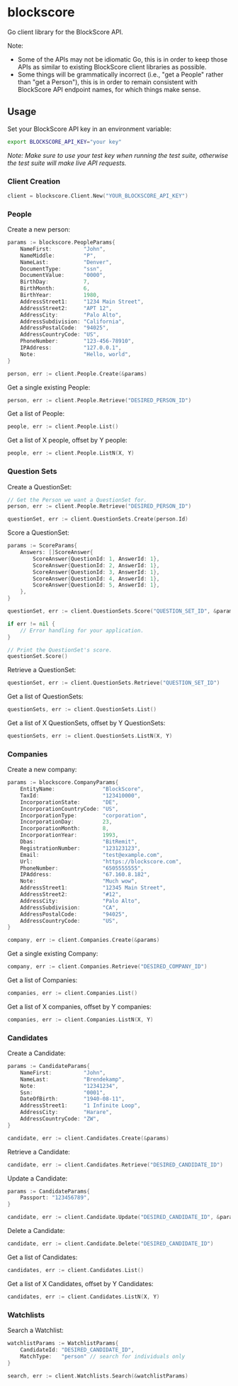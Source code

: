 # blockscore
Go client library for the BlockScore API.

Note:
* Some of the APIs may not be idiomatic Go, this is in order to keep those APIs as similar to existing BlockScore client libraries as possible.
* Some things will be grammatically incorrect (i.e., "get a People" rather than "get a Person"), this is in order to remain consistent with BlockScore API endpoint names, for which things make sense.

## Usage

Set your BlockScore API key in an environment variable:

```bash
export BLOCKSCORE_API_KEY="your key"
```

*Note: Make sure to use your test key when running the test suite, otherwise the test suite will make live API requests.*

### Client Creation

```go
client = blockscore.Client.New("YOUR_BLOCKSCORE_API_KEY")
```

### People

Create a new person:

```go
params := blockscore.PeopleParams{
    NameFirst:          "John",
    NameMiddle:         "P",
    NameLast:           "Denver",
    DocumentType:       "ssn",
    DocumentValue:      "0000",
    BirthDay:           7,
    BirthMonth:         6,
    BirthYear:          1980,
    AddressStreet1:     "1234 Main Street",
    AddressStreet2:     "APT 12",
    AddressCity:        "Palo Alto",
    AddressSubdivision: "California",
    AddressPostalCode:  "94025",
    AddressCountryCode: "US",
    PhoneNumber:        "123-456-78910",
    IPAddress:          "127.0.0.1",
    Note:               "Hello, world",
}

person, err := client.People.Create(&params)
```

Get a single existing People:

```go
person, err := client.People.Retrieve("DESIRED_PERSON_ID")
```

Get a list of People:

```go
people, err := client.People.List()
```

Get a list of X people, offset by Y people:

```go
people, err := client.People.ListN(X, Y)
```

### Question Sets

Create a QuestionSet:

```go
// Get the Person we want a QuestionSet for.
person, err := client.People.Retrieve("DESIRED_PERSON_ID")

questionSet, err := client.QuestionSets.Create(person.Id)
```

Score a QuestionSet:

```go
params := ScoreParams{
    Answers: []ScoreAnswer{
        ScoreAnswer{QuestionId: 1, AnswerId: 1},
        ScoreAnswer{QuestionId: 2, AnswerId: 1},
        ScoreAnswer{QuestionId: 3, AnswerId: 1},
        ScoreAnswer{QuestionId: 4, AnswerId: 1},
        ScoreAnswer{QuestionId: 5, AnswerId: 1},
    },
}

questionSet, err := client.QuestionSets.Score("QUESTION_SET_ID", &params)

if err != nil {
    // Error handling for your application.
}

// Print the QuestionSet's score.
questionSet.Score()
```

Retrieve a QuestionSet:

```go
questionSet, err := client.QuestionSets.Retrieve("QUESTION_SET_ID")
```

Get a list of QuestionSets:

```go
questionSets, err := client.QuestionSets.List()
```

Get a list of X QuestionSets, offset by Y QuestionSets:

```go
questionSets, err := client.QuestionSets.ListN(X, Y)
```

### Companies

Create a new company:

```go
params := blockscore.CompanyParams{
    EntityName:               "BlockScore",
    TaxId:                    "123410000",
    IncorporationState:       "DE",
    IncorporationCountryCode: "US",
    IncorporationType:        "corporation",
    IncorporationDay:         23,
    IncorporationMonth:       8,
    IncorporationYear:        1993,
    Dbas:                     "BitRemit",
    RegistrationNumber:       "123123123",
    Email:                    "test@example.com",
    Url:                      "https://blockscore.com",
    PhoneNumber:              "6505555555",
    IPAddress:                "67.160.8.182",
    Note:                     "Much wow",
    AddressStreet1:           "12345 Main Street",
    AddressStreet2:           "#12",
    AddressCity:              "Palo Alto",
    AddressSubdivision:       "CA",
    AddressPostalCode:        "94025",
    AddressCountryCode:       "US",
}

company, err := client.Companies.Create(&params)
```

Get a single existing Company:

```go
company, err := client.Companies.Retrieve("DESIRED_COMPANY_ID")
```

Get a list of Companies:

```go
companies, err := client.Companies.List()
```

Get a list of X companies, offset by Y companies:

```go
companies, err := client.Companies.ListN(X, Y)
```

### Candidates

Create a Candidate:

```go
params := CandidateParams{
    NameFirst:          "John",
    NameLast:           "Brendekamp",
    Note:               "12341234",
    Ssn:                "0001",
    DateOfBirth:        "1940-08-11",
    AddressStreet1:     "1 Infinite Loop",
    AddressCity:        "Harare",
    AddressCountryCode: "ZW",
}

candidate, err := client.Candidates.Create(&params)
```

Retrieve a Candidate:

```go
candidate, err := client.Candidates.Retrieve("DESIRED_CANDIDATE_ID")
```

Update a Candidate:

```go
params := CandidateParams{
    Passport: "123456789",
}

candidate, err := client.Candidate.Update("DESIRED_CANDIDATE_ID", &params)
```

Delete a Candidate:

```go
candidate, err := client.Candidate.Delete("DESIRED_CANDIDATE_ID")
```

Get a list of Candidates:

```go
candidates, err := client.Candidates.List()
```

Get a list of X Candidates, offset by Y Candidates:

```go
candidates, err := client.Candidates.ListN(X, Y)
```

### Watchlists

Search a Watchlist:

```go
watchlistParams := WatchlistParams{
    CandidateId: "DESIRED_CANDIDATE_ID",
    MatchType:   "person" // search for individuals only
}

search, err := client.Watchlists.Search(&watchlistParams)
```
